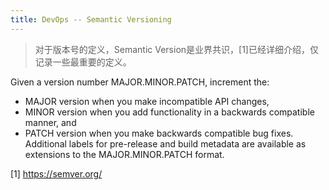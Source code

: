 ```yaml
---
title: DevOps -- Semantic Versioning
---
```


> 对于版本号的定义，Semantic Version是业界共识，[1]已经详细介绍，仅记录一些最重要的定义。

Given a version number MAJOR.MINOR.PATCH, increment the:

* MAJOR version when you make incompatible API changes,
* MINOR version when you add functionality in a backwards compatible manner, and
* PATCH version when you make backwards compatible bug fixes.
Additional labels for pre-release and build metadata are available as extensions to the MAJOR.MINOR.PATCH format.

[1] https://semver.org/
